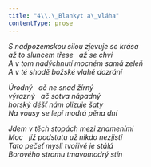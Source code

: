 ```yaml
---
title: "4\\.\_Blankyt a\_vláha"
contentType: prose
---
```


_S nadpozemskou silou zjevuje se krása  
až to sluncem třese   až se chví  
A v tom nadýchnutí mocném samá zeleň  
A v té shodě božské vlahé dozrání_

  

_Úrodný   ač ne snad žírný  
výrazný   ač sotva nápadný  
horský déšť nám olizuje šaty  
Na vousy se lepí modrá pěna dní_

  

_Jdem v těch stopách mezi znameními  
Moc   jíž podstatu už nikdo nezjistí  
Tato pečeť mysli tvořivé je stálá  
Borového stromu tmavomodrý stín_
